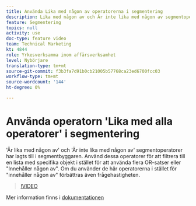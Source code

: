 ```yaml
---
title: Använda Lika med någon av operatorerna i segmentering
description: Lika med någon av och Är inte lika med någon av segmentoperatorerna har lagts till i segmentbyggaren. Använd dessa operatorer för att filtrera till en lista med specifika objekt i stället för att använda flera OR-satser eller Innehåller någon av dem. Om du använder dessa operatorer i stället för att innehålla någon av operatorerna förbättras även frågefrekvensen.
feature: Segmentering
topics: null
activity: use
doc-type: feature video
team: Technical Marketing
kt: 4844
role: Yrkesverksamma inom affärsverksamhet
level: Nybörjare
translation-type: tm+mt
source-git-commit: f3b3fa7d91b0cb21005b57768ca23ed6700fcc03
workflow-type: tm+mt
source-wordcount: '144'
ht-degree: 0%

---
```



# Använda operatorn &#39;Lika med alla operatorer&#39; i segmentering

&#39;Är lika med någon av&#39; och &#39;Är inte lika med någon av&#39; segmentoperatorer har lagts till i segmentbyggaren. Använd dessa operatorer för att filtrera till en lista med specifika objekt i stället för att använda flera OR-satser eller &quot;Innehåller någon av&quot;. Om du använder de här operatorerna i stället för &quot;innehåller någon av&quot; förbättras även frågehastigheten.

>[!VIDEO](https://video.tv.adobe.com/v/32960/?quality=12)

Mer information finns i [dokumentationen](https://docs.adobe.com/content/help/en/analytics/components/segmentation/segment-reference/seg-operators.html)
